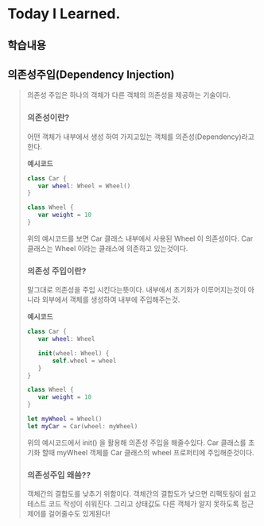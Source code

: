 # Today I Learned.

## 학습내용
## 의존성주입(Dependency lnjection)
> 의존성 주입은 하나의 객체가 다른 객체의 의존성을 제공하는 기술이다.
>
>### 의존성이란?
>어떤 객체가 내부에서 생성 하여 가지고있는 객체를 의존성(Dependency)라고 한다.
>
>**예시코드**
>```swift
>class Car {
>    var wheel: Wheel = Wheel()
>}
>
>class Wheel {
>    var weight = 10
>}
>```
>위의 예시코드를 보면 Car 클래스 내부에서 사용된 Wheel 이 의존성이다.
>Car 클래스는 Wheel 이라는 클래스에 의존하고 있는것이다.
>
>### 의존성 주입이란?
>말그대로 의존성을 주입 시킨다는뜻이다.
>내부에서 초기화가 이루어지는것이 아니라 외부에서 객체를 생성하여 내부에 주입해주는것.
>
>**예시코드**
>```swift
>class Car {
>    var wheel: Wheel
>
>    init(wheel: Wheel) {
>        self.wheel = wheel
>    }
>}
>
>class Wheel {
>    var weight = 10
>}
>
>let myWheel = Wheel()
>let myCar = Car(wheel: myWheel)
>```
>위의 예시코드에서 init() 을 활용해 의존성 주입을 해줄수있다.
>Car 클래스를 초기화 할때 myWheel 객체를 Car 클래스의 wheel 프로퍼티에 주입해준것이다.
>
>### 의존성주입 왜씀??
>객체간의 결합도를 낮추기 위함이다.
>객체간의 결합도가 낮으면 리팩토링이 쉽고 테스트 코드 작성이 쉬워진다.
>그리고 상태값도 다른 객체가 알지 못하도록 접근제어를 걸어줄수도 있게된다!
>
